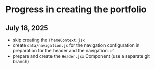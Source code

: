 # Progress in creating the portfolio

## July 18, 2025
- skip creating the `ThemeContext.jsx`
- create `data/navigation.js` for the navigation configuration in preparation for the header and the navigation. ✅
- prepare and create the `Header.jsx` Component (use a separate git branch)
